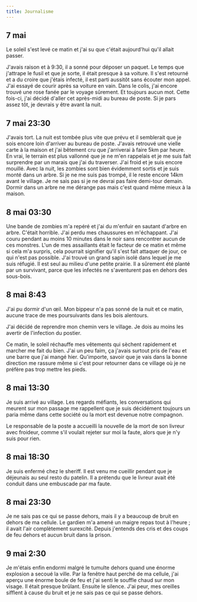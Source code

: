 ```yaml
---
title: Journalisme
---
```


## 7 mai

Le soleil s'est levé ce matin et j'ai su que c'était aujourd'hui qu'il allait passer. 

J'avais raison et à 9:30, il a sonné pour déposer un paquet. Le temps que j'attrape le fusil et que je sorte, il était presque à sa voiture. Il s'est retourné et a du croire que j'étais infecté, il est parti aussitôt sans écouter mon appel. J'ai essayé de courir après sa voiture en vain. Dans le colis, j'ai encore trouvé une rose fanée par le voyage sûrement. Et toujours aucun mot. Cette fois-ci, j'ai décidé d'aller cet après-midi au bureau de poste. Si je pars assez tôt, je devrais y être avant la nuit. 

## 7 mai 23:30

J'avais tort. La nuit est tombée plus vite que prévu et il semblerait que je sois encore loin d'arriver au bureau de poste. J'avais retrouvé une vielle carte à la maison et j'ai bêtement cru que j'arriverai à faire 5km par heure. En vrai, le terrain est plus vallonné que je ne m'en rappelais et je me suis fait surprendre par un marais que j'ai du traverser. J'ai froid et je suis encore mouillé. Avec la nuit, les zombies sont bien évidemment sortis et je suis monté dans un arbre. Si je ne me suis pas trompé, il le reste encore 14km avant le village. Je ne sais pas si je ne devrai pas faire demi-tour demain. Dormir dans un arbre ne me dérange pas mais c'est quand même mieux à la maison. 

## 8 mai 03:30

Une bande de zombies m'a repéré et j'ai du m'enfuir en sautant d'arbre en arbre. C'était horrible. J'ai perdu mes chaussures en m'échappant. J'ai couru pendant au moins 10 minutes dans le noir sans rencontrer aucun de ces monstres. L'un de mes assaillants était le facteur de ce matin et même si cela m'a surpris, cela pourrait signifier qu'il s'est fait attaquer de jour, ce qui n'est pas possible. J'ai trouvé un grand sapin isolé dans lequel je me suis réfugié. Il est seul au milieu d'une petite prairie. Il a sûrement été planté par un survivant, parce que les infectés ne s'aventurent pas en dehors des sous-bois. 

## 8 mai 8:43

J'ai pu dormir d'un œil. Mon bippeur n'a pas sonné de la nuit et ce matin, aucune trace de mes poursuivants dans les bois alentours.

J'ai décidé de reprendre mon chemin vers le village. Je dois au moins les avertir de l'infection du postier. 

Ce matin, le soleil réchauffe mes vêtements qui sèchent rapidement et marcher me fait du bien. J'ai un peu faim, ça j'avais surtout pris de l'eau et une barre que j'ai mangé hier. Qu'importe, savoir que je vais dans la bonne direction me rassure même si c'est pour retourner dans ce village où je ne préfère pas trop mettre les pieds. 

## 8 mai 13:30

Je suis arrivé au village. Les regards méfiants, les conversations qui meurent sur mon passage me rappellent que je suis décidément toujours un paria même dans cette société ou la mort est devenue notre compagnon. 

Le responsable de la poste a accueilli la nouvelle de la mort de son livreur avec froideur, comme s'il voulait rejeter sur moi la faute, alors que je n'y suis pour rien.

## 8 mai 18:30

Je suis enfermé chez le sheriff. Il est venu me cueillir pendant que je déjeunais au seul resto du patelin. Il a prétendu que le livreur avait été conduit dans une embuscade par ma faute. 

## 8 mai 23:30

Je ne sais pas ce qui se passe dehors, mais il y a beaucoup de bruit en dehors de ma cellule. Le gardien m'a amené un maigre repas tout à l'heure ; il avait l'air complètement surexcité. Depuis j'entends des cris et des coups de feu dehors et aucun bruit dans la prison. 

## 9 mai 2:30

Je m'étais enfin endormi malgré le tumulte dehors quand une énorme explosion a secoué la ville. Par la fenêtre haut perché de ma cellule, j'ai aperçu une énorme boule de feu et j'ai senti le souffle chaud sur mon visage. Il était presque brûlant. Ensuite le silence. J'ai peur, mes oreilles sifflent à cause du bruit et je ne sais pas ce qui se passe dehors.


